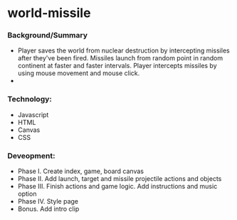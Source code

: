 # world-missile

### Background/Summary
* Player saves the world from nuclear destruction by intercepting missiles after they've been fired. Missiles launch from random point in random continent at faster and faster intervals. Player intercepts missiles by using mouse movement and mouse click.
* 
### Technology: 
* Javascript
* HTML
* Canvas
* CSS

### Deveopment:

* Phase I. Create index, game, board canvas
* Phase II. Add launch, target and missile projectile actions and objects
* Phase III. Finish actions and game logic. Add instructions and music option
* Phase IV. Style page
* Bonus. Add intro clip

